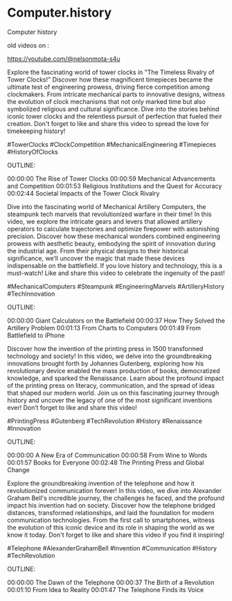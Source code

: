 # Computer.history
Computer history 


old videos on :

https://youtube.com/@nelsonmota-s4u

Explore the fascinating world of tower clocks in "The Timeless Rivalry of Tower Clocks!" Discover how these magnificent timepieces became the ultimate test of engineering prowess, driving fierce competition among clockmakers. From intricate mechanical parts to innovative designs, witness the evolution of clock mechanisms that not only marked time but also symbolized religious and cultural significance. Dive into the stories behind iconic tower clocks and the relentless pursuit of perfection that fueled their creation. Don't forget to like and share this video to spread the love for timekeeping history! 

#TowerClocks #ClockCompetition #MechanicalEngineering #Timepieces #HistoryOfClocks

OUTLINE: 

00:00:00 The Rise of Tower Clocks
00:00:59 Mechanical Advancements and Competition
00:01:53 Religious Institutions and the Quest for Accuracy
00:02:44 Societal Impacts of the Tower Clock Rivalry

Dive into the fascinating world of Mechanical Artillery Computers, the steampunk tech marvels that revolutionized warfare in their time! In this video, we explore the intricate gears and levers that allowed artillery operators to calculate trajectories and optimize firepower with astonishing precision. Discover how these mechanical wonders combined engineering prowess with aesthetic beauty, embodying the spirit of innovation during the industrial age. From their physical designs to their historical significance, we’ll uncover the magic that made these devices indispensable on the battlefield. If you love history and technology, this is a must-watch! Like and share this video to celebrate the ingenuity of the past! 

#MechanicalComputers #Steampunk #EngineeringMarvels #ArtilleryHistory #TechInnovation

OUTLINE: 

00:00:00 Giant Calculators on the Battlefield
00:00:37 How They Solved the Artillery Problem
00:01:13 From Charts to Computers
00:01:49 From Battlefield to iPhone

Discover how the invention of the printing press in 1500 transformed technology and society! In this video, we delve into the groundbreaking innovations brought forth by Johannes Gutenberg, exploring how his revolutionary device enabled the mass production of books, democratized knowledge, and sparked the Renaissance. Learn about the profound impact of the printing press on literacy, communication, and the spread of ideas that shaped our modern world. Join us on this fascinating journey through history and uncover the legacy of one of the most significant inventions ever! Don’t forget to like and share this video! 

#PrintingPress #Gutenberg #TechRevolution #History #Renaissance #Innovation

OUTLINE: 

00:00:00 A New Era of Communication
00:00:58 From Wine to Words
00:01:57 Books for Everyone
00:02:48 The Printing Press and Global Change

Explore the groundbreaking invention of the telephone and how it revolutionized communication forever! In this video, we dive into Alexander Graham Bell's incredible journey, the challenges he faced, and the profound impact his invention had on society. Discover how the telephone bridged distances, transformed relationships, and laid the foundation for modern communication technologies. From the first call to smartphones, witness the evolution of this iconic device and its role in shaping the world as we know it today. Don't forget to like and share this video if you find it inspiring! 

#Telephone #AlexanderGrahamBell #Invention #Communication #History #TechRevolution

OUTLINE: 

00:00:00 The Dawn of the Telephone
00:00:37 The Birth of a Revolution
00:01:10 From Idea to Reality
00:01:47 The Telephone Finds its Voice
